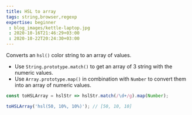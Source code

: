 ```yaml
---
title: HSL to array
tags: string,browser,regexp
expertise: beginner
 : blog_images/kettle-laptop.jpg
 : 2020-10-16T21:46:29+03:00
 : 2020-10-22T20:24:30+03:00
---
```


Converts an `hsl()` color string to an array of values.

- Use `String.prototype.match()` to get an array of 3 string with the numeric values.
- Use `Array.prototype.map()` in combination with `Number` to convert them into an array of numeric values.

```js
const toHSLArray = hslStr => hslStr.match(/\d+/g).map(Number);
```

```js
toHSLArray('hsl(50, 10%, 10%)'); // [50, 10, 10]
```
